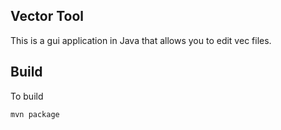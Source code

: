 ## Vector Tool
This is a gui application in Java that allows you to edit vec files. 

## Build
To build
```bash
mvn package
```